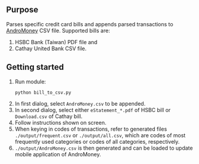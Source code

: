 ## Purpose
Parses specific credit card bills and appends parsed transactions to [AndroMoney](https://web.andromoney.com) CSV file. Supported bills are:
1. HSBC Bank (Taiwan) PDF file and
1. Cathay United Bank CSV file.
## Getting started
1. Run module:
    ```
    python bill_to_csv.py
    ```
1. In first dialog, select `AndroMoney.csv` to be appended.
1. In second dialog, select either `eStatement_*.pdf` of HSBC bill or `Download.csv` of Cathay bill.
1. Follow instructions shown on screen.
1. When keying in codes of transactions, refer to generated files `./output/frequent.csv` or `./output/all.csv`, which are codes of most frequently used categories or codes of all categories, respectively.
1. `./output/AndroMoney.csv` is then generated and can be loaded to update mobile application of AndroMoney.
